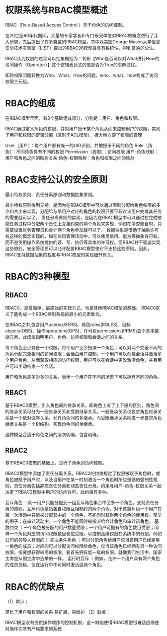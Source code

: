 # 权限系统与RBAC模型概述

RBAC（Role-Based Access Control ）基于角色的访问控制。

在20世纪90年代期间，大量的专家学者和专门研究单位对RBAC的概念进行了深入研究，先后提出了许多类型的RBAC模型，其中以美国George Mason大学信息安全技术实验室（LIST）提出的RBAC96模型最具有系统性，得到普遍的公认。

RBAC认为权限的过程可以抽象概括为：判断【Who是否可以对What进行How的访问操作（Operator）】这个逻辑表达式的值是否为True的求解过程。

即将权限问题转换为Who、What、How的问题。who、what、how构成了访问权限三元组。

# RBAC的组成
在RBAC模型里面，有3个基础组成部分，分别是：用户、角色和权限。

RBAC通过定义角色的权限，并对用户授予某个角色从而来控制用户的权限，实现了用户和权限的逻辑分离（区别于ACL模型），极大地方便了权限的管理

User（用户）：每个用户都有唯一的UID识别，并被授予不同的角色
Role（角色）：不同角色具有不同的权限
Permission（权限）：访问权限
用户-角色映射：用户和角色之间的映射关系
角色-权限映射：角色和权限之间的映射

# RBAC支持公认的安全原则

最小特权原则、责任分离原则和数据抽象原则。

最小特权原则得到支持，是因为在RBAC模型中可以通过限制分配给角色权限的多少和大小来实现，分配给与某用户对应的角色的权限只要不超过该用户完成其任务的需要就可以了。
责任分离原则的实现，是因为在RBAC模型中可以通过在完成敏感任务过程中分配两个责任上互相约束的两个角色来实现，例如在清查账目时，只需要设置财务管理员和会计两个角色参加就可以了。
数据抽象是借助于抽象许可权这样的概念实现的，如在账目管理活动中，可以使用信用、借方等抽象许可权，而不是使用操作系统提供的读、写、执行等具体的许可权。但RBAC并不强迫实现这些原则，安全管理员可以允许配置RBAC模型使它不支持这些原则。因此，RBAC支持数据抽象的程度与RBAC模型的实现细节有关。

# RBAC的3种模型
## RBAC0
RBAC0，是最简单、最原始的实现方式，也是其他RBAC模型的基础。
RBAC0定义了能构成一个RBAC控制系统的最小的元素集合。

在RBAC之中,包含用户users(USERS)、角色roles(ROLES)、目标objects(OBS)、操作operations(OPS)、许可权permissions(PRMS)五个基本数据元素，此模型指明用户、角色、访问权限和会话之间的关系。

每个角色至少具备一个权限，每个用户至少扮演一个角色；可以对两个完全不同的角色分配完全相同的访问权限；会话由用户控制，一个用户可以创建会话并激活多个用户角色，从而获取相应的访问权限，用户可以在会话中更改激活角色，并且用户可以主动结束一个会话。

用户和角色是多对多的关系，表示一个用户在不同的场景下可以拥有不同的角色。

## RBAC1

基于RBAC0模型，引入角色间的继承关系，即角色上有了上下级的区别，角色间的继承关系可分为一般继承关系和受限继承关系。一般继承关系仅要求角色继承关系是一个绝对偏序关系，允许角色间的多继承。而受限继承关系则进一步要求角色继承关系是一个树结构，实现角色间的单继承。

这种模型合适于角色之间的层次明确，包含明确。

## RBAC2

基于RBAC0模型的基础上，进行了角色的访问控制。

RBAC2模型中添加了责任分离关系。RBAC2的约束规定了权限被赋予角色时，或角色被赋予用户时，以及当用户在某一时刻激活一个角色时所应遵循的强制性规则。责任分离包括静态责任分离和动态责任分离。约束与用户-角色-权限关系一起决定了RBAC2模型中用户的访问许可，此约束有多种。

互斥角色 ：同一用户只能分配到一组互斥角色集合中至多一个角色，支持责任分离的原则。互斥角色是指各自权限互相制约的两个角色。对于这类角色一个用户在某一次活动中只能被分配其中的一个角色，不能同时获得两个角色的使用权。常举的例子：在审计活动中，一个角色不能同时被指派给会计角色和审计员角色。
基数约束 ：一个角色被分配的用户数量受限；一个用户可拥有的角色数目受限；同样一个角色对应的访问权限数目也应受限，以控制高级权限在系统中的分配。例如公司的领导人有限的；
先决条件角色 ：可以分配角色给用户仅当该用户已经是另一角色的成员；对应的可以分配访问权限给角色，仅当该角色已经拥有另一种访问权限。指要想获得较高的权限，要首先拥有低一级的权限。就像我们生活中，国家主席是从副主席中选举的一样。
运行时互斥 ：例如，允许一个用户具有两个角色的成员资格，但在运行中不可同时激活这两个角色。

# RBAC的优缺点
（1）优点：

简化了用户和权限的关系
易扩展、易维护
（2）缺点：

RBAC模型没有提供操作顺序的控制机制，这一缺陷使得RBAC模型很难适应哪些对操作次序有严格要求的系统
